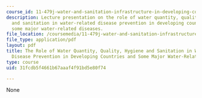 ```yaml
---
course_id: 11-479j-water-and-sanitation-infrastructure-in-developing-countries-spring-2007
description: Lecture presentation on the role of water quantity, quality, hygiene
  and sanitation in water-related disease prevention in developing countries, and
  some major water-related diseases.
file_location: /coursemedia/11-479j-water-and-sanitation-infrastructure-in-developing-countries-spring-2007/31fcdb5f4661b67aaaf4f91bd5e80f74_lect4.pdf
file_type: application/pdf
layout: pdf
title: The Role of Water Quantity, Quality, Hygiene and Sanitation in Water-Related
  Disease Prevention in Developing Countries and Some Major Water-Related Diseases
type: course
uid: 31fcdb5f4661b67aaaf4f91bd5e80f74

---
```

None